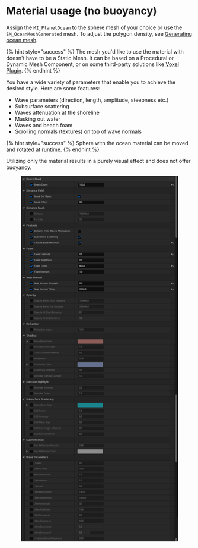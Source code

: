 # Material usage (no buoyancy)

Assign the `MI_PlanetOcean` to the sphere mesh of your choice or use the `SM_OceanMeshGenerated` mesh. To adjust the polygon density, see [Generating ocean mesh](using-with-static-mesh/generating-ocean-mesh.md).

{% hint style="success" %}
The mesh you'd like to use the material with doesn't have to be a Static Mesh. It can be based on a Procedural or Dynamic Mesh Component, or on some third-party solutions like [Voxel Plugin](using-with-voxel-plugin.md).
{% endhint %}

You have a wide variety of parameters that enable you to achieve the desired style. Here are some features:

* Wave parameters (direction, length, amplitude, steepness etc.)
* Subsurface scattering
* Waves attenuation at the shoreline
* Masking out water
* Waves and beach foam
* Scrolling normals (textures) on top of wave normals

{% hint style="success" %}
Sphere with the ocean material can be moved and rotated at runtime.
{% endhint %}

Utilizing only the material results in a purely visual effect and does not offer [buoyancy](../buoyancy/).

<figure><img src="../../.gitbook/assets/mi.png" alt=""><figcaption></figcaption></figure>
